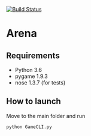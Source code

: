 [![Build Status](https://travis-ci.org/W4ldschr31n/Arena.svg?branch=master)](https://travis-ci.org/W4ldschr31n/Arena)
# Arena
## Requirements
  * Python 3.6
  * pygame 1.9.3
  * nose 1.3.7 (for tests)
## How to launch
Move to the main folder and run
```bash
python GameCLI.py
```
